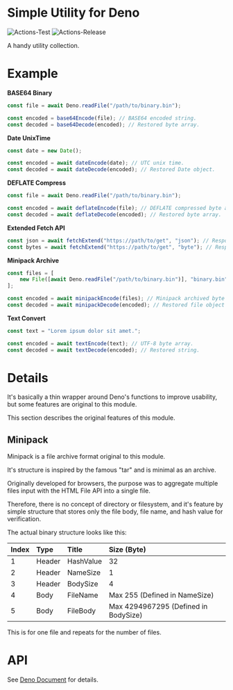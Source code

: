 # **Simple Utility for Deno**
![Actions-Test](https://github.com/dojyorin/deno_simple_utility/actions/workflows/test.yaml/badge.svg)
![Actions-Release](https://github.com/dojyorin/deno_simple_utility/actions/workflows/release.yaml/badge.svg)

A handy utility collection.

# Example
**BASE64 Binary**

```ts
const file = await Deno.readFile("/path/to/binary.bin");

const encoded = base64Encode(file); // BASE64 encoded string.
const decoded = base64Decode(encoded); // Restored byte array.
```

**Date UnixTime**

```ts
const date = new Date();

const encoded = await dateEncode(date); // UTC unix time.
const decoded = await dateDecode(encoded); // Restored Date object.
```

**DEFLATE Compress**

```ts
const file = await Deno.readFile("/path/to/binary.bin");

const encoded = await deflateEncode(file); // DEFLATE compressed byte array.
const decoded = await deflateDecode(encoded); // Restored byte array.
```

**Extended Fetch API**

```ts
const json = await fetchExtend("https://path/to/get", "json"); // Response as JSON.
const bytes = await fetchExtend("https://path/to/get", "byte"); // Response as Uint8Array.
```

**Minipack Archive**

```ts
const files = [
    new File([await Deno.readFile("/path/to/binary.bin")], "binary.bin")
];

const encoded = await minipackEncode(files); // Minipack archived byte array.
const decoded = await minipackDecode(encoded); // Restored file object array.
```

**Text Convert**

```ts
const text = "Lorem ipsum dolor sit amet.";

const encoded = await textEncode(text); // UTF-8 byte array.
const decoded = await textDecode(encoded); // Restored string.
```

# Details
It's basically a thin wrapper around Deno's functions to improve usability, but some features are original to this module.

This section describes the original features of this module.

## Minipack
Minipack is a file archive format original to this module.

It's structure is inspired by the famous "tar" and is minimal as an archive.

Originally developed for browsers, the purpose was to aggregate multiple files input with the HTML File API into a single file.

Therefore, there is no concept of directory or filesystem, and it's feature by simple structure that stores only the file body, file name, and hash value for verification.

The actual binary structure looks like this:

|Index|Type|Title|Size (Byte)|
|:--|:--|:--|:--|
|1|Header|HashValue|32|
|2|Header|NameSize|1|
|3|Header|BodySize|4|
|4|Body|FileName|Max 255 (Defined in NameSize)|
|5|Body|FileBody|Max 4294967295 (Defined in BodySize)|

This is for one file and repeats for the number of files.

# API
See [Deno Document](https://deno.land/x/simple_utility/mod.ts) for details.